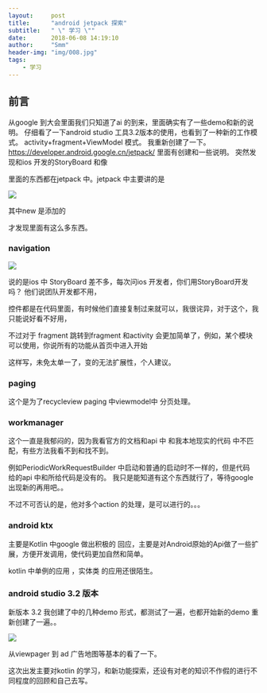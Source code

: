 ```yaml
---
layout:     post
title:      "android jetpack 探索"
subtitle:   " \" 学习 \""
date:       2018-06-08 14:19:10
author:     "Smm"
header-img: "img/008.jpg"
tags:
    - 学习
---
```



## 前言

从google 到大会里面我们只知道了ai 的到来，里面确实有了一些demo和新的说明。
仔细看了一下android studio 工具3.2版本的使用，也看到了一种新的工作模式。
activity+fragment+ViewModel 模式。 我重新创建了一下。
https://developer.android.google.cn/jetpack/
里面有创建和一些说明。
突然发现和ios 开发的StoryBoard 和像

里面的东西都在jetpack 中。jetpack 中主要讲的是

![](http://bp.googleblog.cn/-dwL58chu7wo/WvD1RrHln3I/AAAAAAAAFUg/cRTc0IZga_wMPTWr3CI53IZ5BwtnZMeYACLcBGAs/s1600/Screen%2BShot%2B2018-05-05%2Bat%2B11.49.30%2BAMimage1.png)
 
其中new 是添加的

才发现里面有这么多东西。

### navigation 

![](http://shimengmeng.win/img/navigation.png)

说的是ios 中 StoryBoard 差不多，每次问ios 开发者，你们用StoryBoard开发吗？ 他们说团队开发都不用，

控件都是在代码里面，有时候他们直接复制过来就可以，我很诧异，对于这个，我只能说好看不好用，

不过对于 fragment 跳转到fragment 和activity 会更加简单了，例如，某个模块可以使用，你说所有的功能从首页中进入开始

这样写，未免太单一了，变的无法扩展性，个人建议。

### paging

这个是为了recycleview paging 中viewmodel中 分页处理。

### workmanager

这个一直是我郁闷的，因为我看官方的文档和api 中 和我本地现实的代码 中不匹配，有些方法我看不到和找不到。

例如PeriodicWorkRequestBuilder 中启动和普通的启动时不一样的，但是代码 给的api 中和所给代码是没有的。
我只是能知道有这个东西就行了，等待google 出现新的再用吧。。

不过不可否认的是，他对多个action 的处理，是可以进行的。。。


### android ktx

主要是Kotlin 中google 做出积极的 回应，主要是对Android原始的Api做了一些扩展，方便开发调用，使代码更加自然和简单。

kotlin 中单例的应用 ，实体类 的应用还很陌生。

### android studio 3.2 版本

新版本 3.2 我创建了中的几种demo 形式，都测试了一遍，也都开始新的demo 重新创建了一遍。。

![](http://shimengmeng.win/img/newdemo.png)

从viewpager 到 ad 广告地图等基本的看了一下。

这次出发主要对kotlin 的学习，和新功能探索，还设有对老的知识不作假的进行不同程度的回顾和自己去写。




